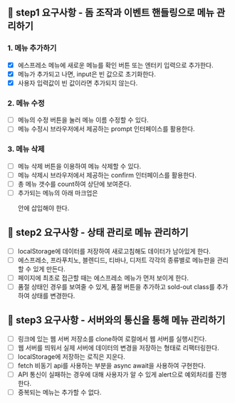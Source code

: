 ## 🎯 step1 요구사항 - 돔 조작과 이벤트 핸들링으로 메뉴 관리하기
### 1. 메뉴 추가하기
 -[X] 에스프레소 메뉴에 새로운 메뉴를 확인 버튼 또는 엔터키 입력으로 추가한다.
 -[X] 메뉴가 추가되고 나면, input은 빈 값으로 초기화한다.
 -[X] 사용자 입력값이 빈 값이라면 추가되지 않는다.

 ### 2. 메뉴 수정
 -[ ] 메뉴의 수정 버튼을 눌러 메뉴 이름 수정할 수 있다.
 -[ ] 메뉴 수정시 브라우저에서 제공하는 prompt 인터페이스를 활용한다.

 ### 3. 메뉴 삭제
-[ ] 메뉴 삭제 버튼을 이용하여 메뉴 삭제할 수 있다.
-[ ] 메뉴 삭제시 브라우저에서 제공하는 confirm 인터페이스를 활용한다.
-[ ] 총 메뉴 갯수를 count하여 상단에 보여준다.
-[ ] 추가되는 메뉴의 아래 마크업은 <ul id="espresso-menu-list" class="mt-3 pl-0"></ul> 안에 삽입해야 한다.

## 🎯 step2 요구사항 - 상태 관리로 메뉴 관리하기
-[ ] localStorage에 데이터를 저장하여 새로고침해도 데이터가 남아있게 한다.
-[ ] 에스프레소, 프라푸치노, 블렌디드, 티바나, 디저트 각각의 종류별로 메뉴판을 관리할 수 있게 만든다.
-[ ] 페이지에 최초로 접근할 때는 에스프레소 메뉴가 먼저 보이게 한다.
-[ ] 품절 상태인 경우를 보여줄 수 있게, 품절 버튼을 추가하고 sold-out class를 추가하여 상태를 변경한다.

 ## 🎯 step3 요구사항 - 서버와의 통신을 통해 메뉴 관리하기
-[ ] 링크에 있는 웹 서버 저장소를 clone하여 로컬에서 웹 서버를 실행시킨다.
-[ ] 웹 서버를 띄워서 실제 서버에 데이터의 변경을 저장하는 형태로 리팩터링한다.
-[ ] localStorage에 저장하는 로직은 지운다.
-[ ] fetch 비동기 api를 사용하는 부분을 async await을 사용하여 구현한다.
-[ ] API 통신이 실패하는 경우에 대해 사용자가 알 수 있게 alert으로 예외처리를 진행한다.
-[ ] 중복되는 메뉴는 추가할 수 없다.